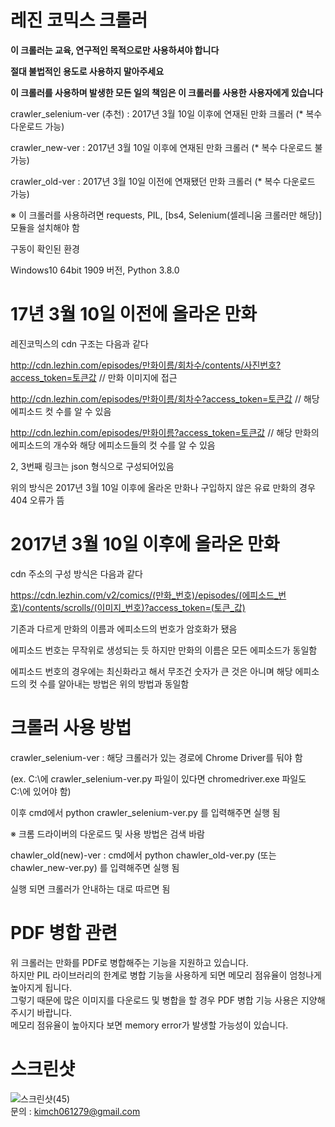 # 레진 코믹스 크롤러
****이 크롤러는 교육, 연구적인 목적으로만 사용하셔야 합니다****

****절대 불법적인 용도로 사용하지 말아주세요****

****이 크롤러를 사용하며 발생한 모든 일의 책임은 이 크롤러를 사용한 사용자에게 있습니다****

crawler_selenium-ver (추천) : 2017년 3월 10일 이후에 연재된 만화 크롤러 (* 복수 다운로드 가능)

crawler_new-ver : 2017년 3월 10일 이후에 연재된 만화 크롤러 (* 복수 다운로드 불가능)

crawler_old-ver : 2017년 3월 10일 이전에 연재됐던 만화 크롤러 (* 복수 다운로드 가능)


※ 이 크롤러를 사용하려면 requests, PIL, [bs4, Selenium(셀레니움 크롤러만 해당)] 모듈을 설치해야 함

구동이 확인된 환경

Windows10 64bit 1909 버전, Python 3.8.0


# 17년 3월 10일 이전에 올라온 만화

레진코믹스의 cdn 구조는 다음과 같다

http://cdn.lezhin.com/episodes/만화이름/회차수/contents/사진번호?access_token=토큰값 // 만화 이미지에 접근

http://cdn.lezhin.com/episodes/만화이름/회차수?access_token=토큰값 // 해당 에피소드 컷 수를 알 수 있음

http://cdn.lezhin.com/episodes/만화이름?access_token=토큰값 // 해당 만화의 에피소드의 개수와 해당 에피소드들의 컷 수를 알 수 있음

2, 3번째 링크는 json 형식으로 구성되어있음  

위의 방식은 2017년 3월 10일 이후에 올라온 만화나 구입하지 않은 유료 만화의 경우 404 오류가 뜸


# 2017년 3월 10일 이후에 올라온 만화

cdn 주소의 구성 방식은 다음과 같다

https://cdn.lezhin.com/v2/comics/(만화_번호)/episodes/(에피소드_번호)/contents/scrolls/(이미지_번호)?access_token=(토큰_값)

기존과 다르게 만화의 이름과 에피소드의 번호가 암호화가 됐음

에피소드 번호는 무작위로 생성되는 듯 하지만 만화의 이름은 모든 에피소드가 동일함

에피소드 번호의 경우에는 최신화라고 해서 무조건 숫자가 큰 것은 아니며 해당 에피소드의 컷 수를 알아내는 방법은 위의 방법과 동일함

# 크롤러 사용 방법

crawler_selenium-ver : 해당 크롤러가 있는 경로에 Chrome Driver를 둬야 함

(ex. C:\에 crawler_selenium-ver.py 파일이 있다면 chromedriver.exe 파일도 C:\에 있어야 함)

이후 cmd에서 python crawler_selenium-ver.py 를 입력해주면 실행 됨

※ 크롬 드라이버의 다운로드 및 사용 방법은 검색 바람


chawler_old(new)-ver : cmd에서 python chawler_old-ver.py (또는 chawler_new-ver.py) 를 입력해주면 실행 됨

실행 되면 크롤러가 안내하는 대로 따르면 됨  
# PDF 병합 관련  
위 크롤러는 만화를 PDF로 병합해주는 기능을 지원하고 있습니다.  
하지만 PIL 라이브러리의 한계로 병합 기능을 사용하게 되면 메모리 점유율이 엄청나게 높아지게 됩니다.  
그렇기 때문에 많은 이미지를 다운로드 및 병합을 할 경우 PDF 병합 기능 사용은 지양해주시기 바랍니다.  
메모리 점유율이 높아지다 보면  memory error가 발생할 가능성이 있습니다.

# 스크린샷  
![스크린샷(45)](https://user-images.githubusercontent.com/10193967/78167958-462ec300-748a-11ea-87a5-bd110bad7e96.png)  
문의 : kimch061279@gmail.com
